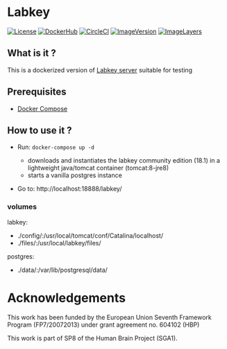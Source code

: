# Labkey

[![License](https://img.shields.io/badge/license-Apache--2.0-blue.svg)](http://www.labkey.com/products-services/labkey-server/download-community-edition/) [![DockerHub](https://img.shields.io/badge/docker-lren%2Flabkey-008bb8.svg)](https://hub.docker.com/r/lren/labkey/) [![CircleCI](https://circleci.com/gh/LREN-CHUV/labkey-docker/tree/master.svg?style=svg)](https://circleci.com/gh/LREN-CHUV/labkey-docker/tree/master) [![ImageVersion](https://images.microbadger.com/badges/version/lren/labkey.svg)](https://hub.docker.com/r/lren/labkey/tags "lren/labkey image tags") [![ImageLayers](https://images.microbadger.com/badges/image/lren/labkey.svg)](https://microbadger.com/#/images/lren/labkey "lren/labkey on microbadger")

## What is it ?

This is a dockerized version of [Labkey server](http://www.labkey.com/products-services/labkey-server/) suitable for testing

## Prerequisites

* [Docker Compose](https://docs.docker.com/compose/)

## How to use it ?

* Run: `docker-compose up -d`
  * downloads and instantiates the labkey community edition (18.1) in a lightweight java/tomcat container (tomcat:8-jre8)
  * starts a vanilla postgres instance

* Go to: http://localhost:18888/labkey/

### volumes

labkey:
  - ./config/:/usr/local/tomcat/conf/Catalina/localhost/
  - ./files/:/usr/local/labkey/files/

postgres:
  - ./data/:/var/lib/postgresql/data/

# Acknowledgements

This work has been funded by the European Union Seventh Framework Program (FP7/2007­2013) under grant agreement no. 604102 (HBP)

This work is part of SP8 of the Human Brain Project (SGA1).
